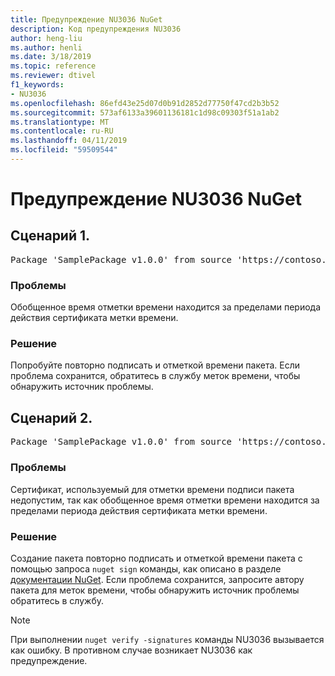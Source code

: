 ```yaml
---
title: Предупреждение NU3036 NuGet
description: Код предупреждения NU3036
author: heng-liu
ms.author: henli
ms.date: 3/18/2019
ms.topic: reference
ms.reviewer: dtivel
f1_keywords:
- NU3036
ms.openlocfilehash: 86efd43e25d07d0b91d2852d77750f47cd2b3b52
ms.sourcegitcommit: 573af6133a39601136181c1d98c09303f51a1ab2
ms.translationtype: MT
ms.contentlocale: ru-RU
ms.lasthandoff: 04/11/2019
ms.locfileid: "59509544"
---
```

# <a name="nuget-warning-nu3036"></a>Предупреждение NU3036 NuGet

## <a name="scenario-1"></a>Сценарий 1.

<pre>Package 'SamplePackage v1.0.0' from source 'https://contoso.com/index.json': The timestamp's generalized time is outside the timestamping certificate's validity period.</pre>

### <a name="issue"></a>Проблемы

Обобщенное время отметки времени находится за пределами периода действия сертификата метки времени.


### <a name="solution"></a>Решение

Попробуйте повторно подписать и отметкой времени пакета. Если проблема сохранится, обратитесь в службу меток времени, чтобы обнаружить источник проблемы.



## <a name="scenario-2"></a>Сценарий 2.

<pre>Package 'SamplePackage v1.0.0' from source 'https://contoso.com/index.json': The primary signature's timestamp's generalized time is outside the timestamping certificate's validity period.</pre>

### <a name="issue"></a>Проблемы

Сертификат, используемый для отметки времени подписи пакета недопустим, так как обобщенное время отметки времени находится за пределами периода действия сертификата метки времени.


### <a name="solution"></a>Решение

Создание пакета повторно подписать и отметкой времени пакета с помощью запроса `nuget sign` команды, как описано в разделе [документации NuGet](https://docs.microsoft.com/en-us/nuget/create-packages/sign-a-package). Если проблема сохранится, запросите автору пакета для меток времени, чтобы обнаружить источник проблемы обратитесь в службу.


> [!Note]
> При выполнении `nuget verify -signatures` команды NU3036 вызывается как ошибку. В противном случае возникает NU3036 как предупреждение.